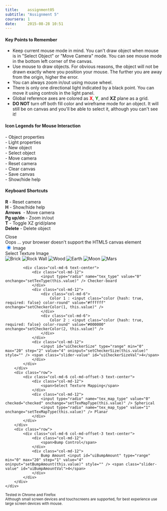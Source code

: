 ```yaml
---
title:    assignment05
subtitle: "Assignment 5"
coursera: 1
date:     2015-08-28 10:51
---
```


<div id="helpPanel" class="col-md-10 col-md-offset-1 col-xs-12 help-panel control-panel">
    <div class="row hide-for-sm text-center"><h4><b>Key Points to Remember</b></h4></div>
    <div class="row hide-for-sm">
        <div class="col-xs-10 col-xs-offset-1 text-justify">
            <ul class="fa-ul">
                <li><i class="fa-li fa fa-check-square"></i>Keep current mouse mode in mind. You can't draw object when mouse is in "Select Object" or "Move Camera" mode. You can see mouse mode in the bottom left corner of the canvas.</li>
                <li><i class="fa-li fa fa-check-square"></i>Use mouse to draw objects. For obvious reasons, the object will not be drawn exactly where you position your mouse. The further you are away from the origin, higher the error.</li>
                <li><i class="fa-li fa fa-check-square"></i>You can always zoom in/out using mouse wheel.</li>
                <li><i class="fa-li fa fa-check-square"></i>There is only one directional light indicated by a black point. You can move it using controls in the light panel.</li>
                <li><i class="fa-li fa fa-check-square"></i>Global reference axes are colored as <b style="color: red">X</b>, <b style="color: green">Y</b>, and <b>XZ</b> plane as a grid.</li>
                <li><i class="fa-li fa fa-check-square"></i><b>DO NOT</b> turn off both fill color and wireframe mode for an object. It will still be on canvas and you'll be able to select it, although you can't see it!</li>
            </ul>
        </div>
    </div>
    <div class="row">
        <div class="row text-center"><h4><b>Icon Legends for Mouse Interaction</b></h4></div>
        <div class="col-xs-4">
            <div class="row">
                <div class="col-xs-10 col-xs-offset-1">
                    <i class="fa fa-codepen fa-fw"></i> - Object properties
                </div>
            </div>
            <div class="row">
                <div class="col-xs-10 col-xs-offset-1">
                    <i class="fa fa-lightbulb-o fa-fw"></i> - Light properties
                </div>
            </div>
            <div class="row">
                <div class="col-xs-10 col-xs-offset-1">
                    <i class="fa fa-plus fa-fw"></i> - New object
                </div>
            </div>
        </div>
        <div class="col-xs-4">
            <div class="row">
                <div class="col-xs-10 col-xs-offset-1">
                    <i class="fa fa-mouse-pointer fa-fw"></i> - Select object
                </div>
            </div>
            <div class="row">
                <div class="col-xs-10 col-xs-offset-1">
                    <i class="fa fa-arrows fa-fw"></i> - Move camera
                </div>
            </div>
            <div class="row">
                <div class="col-xs-10 col-xs-offset-1">
                    <i class="fa fa-arrows-alt fa-fw"></i> - Reset camera
                </div>
            </div>
        </div>
        <div class="col-xs-4">
            <div class="row">
                <div class="col-xs-10 col-xs-offset-1">
                    <i class="fa fa-refresh fa-fw"></i> - Clear canvas
                </div>
            </div>
            <div class="row">
                <div class="col-xs-10 col-xs-offset-1">
                    <i class="fa fa-floppy-o fa-fw"></i> - Save canvas
                </div>
            </div>
            <div class="row">
                <div class="col-xs-10 col-xs-offset-1">
                    <i class="fa fa-question fa-fw"></i> - Show/hide help
                </div>
            </div>
         </div>
    </div>
    <div class="row">
        <div class="row text-center"><h4><b>Keyboard Shortcuts</b></h4></div>
        <div class="col-xs-4">
            <div class="row">
                <div class="col-xs-10 col-xs-offset-1">
                    <b>R</b> - Reset camera
                </div>
            </div>
            <div class="row">
                <div class="col-xs-10 col-xs-offset-1">
                    <b>H</b> - Show/hide help
                </div>
            </div>
        </div>
        <div class="col-xs-4">
            <div class="row">
                <div class="col-xs-10 col-xs-offset-1">
                    <b>Arrows</b> &nbsp;- Move camera
                </div>
            </div>
            <div class="row">
                <div class="col-xs-10 col-xs-offset-1">
                    <b>Pg up/dn</b> - Zoom in/out
                </div>
            </div>
         </div>
        <div class="col-xs-4">
            <div class="row">
                <div class="col-xs-10 col-xs-offset-1">
                    <b>T</b> - Toggle XZ grid/plane 
                </div>
            </div>
            <div class="row">
                <div class="col-xs-10 col-xs-offset-1">
                    <b>Delete</b> - Delete object
                </div>
            </div>
         </div>
    </div>
    <div class="row text-center" style="padding-top: 10px;">
        <span title="Close" class="control-panel-title span-button" onclick="toggleControls('helpPanel')">
            <i class="fa fa-times-circle-o fa-fw"></i> Close <i class="fa fa-times-circle-o fa-fw"></i>
        </span>
    </div>
</div>

<div class="row" style="margin-top: 0px;">
    <div class="col-md-6 col-md-offset-3 col-xs-12">
        <canvas id="gl-canvas" width="512" height="512">
            Oops ... your browser doesn't support the HTML5 canvas element
        </canvas>
        <div class="col-md-10 col-md-offset-1 text-center canvas-info">
            <span id="info"></span>
        </div>
    </div>
</div>

<div class="row">
    <div class="col-md-6 col-md-offset-3 col-xs-12">
        <div class="row">
            <div class="col-md-6 text-center">
                <div class="col-md-12">
                    <input type="radio" name="tex_type" value="1" checked="checked" onchange="setTexType(this.value)" /> Image
                </div>
                <div class="col-md-12">
                    <span>Select Texture Image</span>
                </div>
                <div class="col-md-10 col-md-offset-1 control-panel-bottom" style="position: relative; top: 0px; box-shadow: none;">
                    <img title="Brick" src="{{ '/assets/tex/brick.jpg' | prepend: site.baseurl }}" onclick="loadTexture(0)" />
                    <img title="Rock Wall" src="{{ '/assets/tex/rock_wall.jpg' | prepend: site.baseurl }}" onclick="loadTexture(1)" />
                    <img title="Wood" src="{{ '/assets/tex/wood.jpg' | prepend: site.baseurl }}" onclick="loadTexture(2)" />
                    <img title="Earth" src="{{ '/assets/tex/earth.jpg' | prepend: site.baseurl }}" onclick="loadTexture(3)" />
                    <img title="Moon" src="{{ '/assets/tex/moon.jpg' | prepend: site.baseurl }}" onclick="loadTexture(4)" />
                    <img title="Mars" src="{{ '/assets/tex/mars.jpg' | prepend: site.baseurl }}" onclick="loadTexture(5)" />
                </div>
            </div>

            <div class="col-md-6 text-center">
                <div class="col-md-12">
                    <input type="radio" name="tex_type" value="0" onchange="setTexType(this.value)" /> Checker-board
                </div>
                <div class="col-md-12">
                    <div class="col-md-6">
                        Color 1 : <input class="color {hash: true, required: false} color-round" value="#ffffff" onchange="setCheckerColor(1, this.value)" />
                    </div>
                    <div class="col-md-6">
                        Color 2 : <input class="color {hash: true, required: false} color-round" value="#000000" onchange="setCheckerColor(2, this.value)" />
                    </div>
                </div>
                <div class="col-md-12">
                    <input id="uiCheckerSize" type="range" min="0" max="20" step="2" value="4" oninput="setCheckerSize(this.value)" style="" /> <span class="slider-value" id="uiCheckerSizeVal">4</span>
                </div>
            </div>
        </div>
        <div class="row">
            <div class="col-md-6 col-md-offset-3 text-center">
                <div class="col-md-12">
                    <span>Select Texture Mapping</span>
                </div>
                <div class="col-md-12">
                    <input type="radio" name="tex_map_type" value="0" checked="checked" onchange="setTexMapType(this.value)" /> Spherical
                    <input type="radio" name="tex_map_type" value="1" onchange="setTexMapType(this.value)" /> Planar
                </div>
            </div>
        </div>
        <div class="row">
            <div class="col-md-6 col-md-offset-3 text-center">
                <div class="col-md-12">
                    <span>Bump Control</span>
                </div>
                <div class="col-md-12">
                    Bump Amount <input id="uiBumpAmount" type="range" min="0" max="20" step="1" value="4" oninput="setBumpAmount(this.value)" style="" /> <span class="slider-value" id="uiBumpAmountVal">4</span>
                </div>
            </div>
        </div>
    </div>
</div>

<div class="row">
    <div class="col-md-12 text-center">
        <small>Tested in Chrome and Firefox</small><br/>
        <small>Although small screen devices and touchscreens are supported, for best experience use large screen devices with mouse.</small><br/><br/>
    </div>
</div>